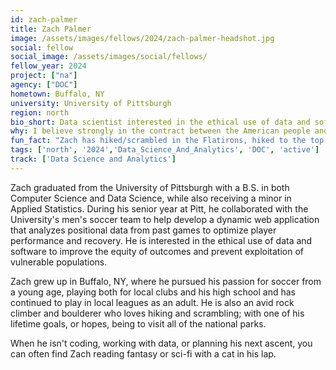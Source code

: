 ```yaml
---
id: zach-palmer
title: Zach Palmer
image: /assets/images/fellows/2024/zach-palmer-headshot.jpg
social: fellow
social_image: /assets/images/social/fellows/
fellow_year: 2024
project: ["na"]
agency: ["DOC"]
hometown: Buffalo, NY
university: University of Pittsburgh
region: north
bio_short: Data scientist interested in the ethical use of data and software to improve the equity of outcomes and prevent exploitation of vulnerable populations
why: I believe strongly in the contract between the American people and our government; that the federal government has a duty to provide adequate services, support, and aid to all, especially our most vulnerable. With these beliefs in mind, I felt that the USDC was the perfect place for me to leverage my technical skills to help the federal government effectively serve its constituents, while also giving me the opportunity to mentor under incredibly talented and knowledgeable public servants. 
fun_fact: "Zach has hiked/scrambled in the Flatirons, hiked to the top of Crater Lake, and backpacked along the Tuolumne River in Yosemite."
tags: ['north', '2024','Data_Science_And_Analytics', 'DOC', 'active']
track: ['Data Science and Analytics']
---
```


Zach graduated from the University of Pittsburgh with a B.S. in both Computer Science and Data Science, while also receiving a minor in Applied Statistics. During his senior year at Pitt, he collaborated with the University's men's soccer team to help develop a dynamic web application that analyzes positional data from past games to optimize player performance and recovery. He is interested in the ethical use of data and software to improve the equity of outcomes and prevent exploitation of vulnerable populations. 

Zach grew up in Buffalo, NY, where he pursued his passion for soccer from a young age, playing both for local clubs and his high school and has continued to play in local leagues as an adult. He is also an avid rock climber and boulderer who loves hiking and scrambling; with one of his lifetime goals, or hopes, being to visit all of the national parks.

When he isn't coding, working with data, or planning his next ascent, you can often find Zach reading fantasy or sci-fi with a cat in his lap.